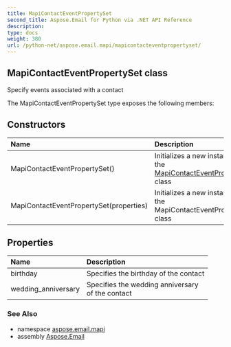 ```yaml
---
title: MapiContactEventPropertySet
second_title: Aspose.Email for Python via .NET API Reference
description: 
type: docs
weight: 380
url: /python-net/aspose.email.mapi/mapicontacteventpropertyset/
---
```


## MapiContactEventPropertySet class

Specify events associated with a contact

The MapiContactEventPropertySet type exposes the following members:
## Constructors
| Name | Description |
| :- | :- |
|MapiContactEventPropertySet()|Initializes a new instance of the [MapiContactEventPropertySet](/email/python-net/aspose.email.mapi/mapicontacteventpropertyset/) class|
|MapiContactEventPropertySet(properties)|Initializes a new instance of the MapiContactEventPropertySet class|
## Properties
| Name | Description |
| :- | :- |
|birthday|Specifies the birthday of the contact|
|wedding_anniversary|Specifies the wedding anniversary <br/>            of the contact|

### See Also

* namespace [aspose.email.mapi](/email/python-net/aspose.email.mapi/)
* assembly [Aspose.Email](/email/python-net/)

